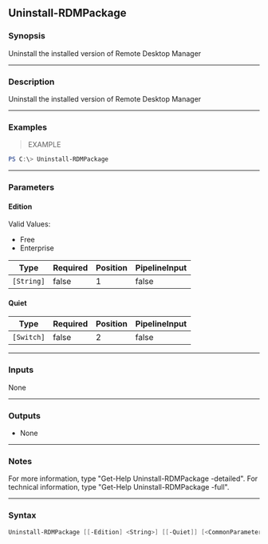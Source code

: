 Uninstall-RDMPackage
--------------------

### Synopsis
Uninstall the installed version of Remote Desktop Manager

---

### Description

Uninstall the installed version of Remote Desktop Manager

---

### Examples
> EXAMPLE

```PowerShell
PS C:\> Uninstall-RDMPackage
```

---

### Parameters
#### **Edition**

Valid Values:

* Free
* Enterprise

|Type      |Required|Position|PipelineInput|
|----------|--------|--------|-------------|
|`[String]`|false   |1       |false        |

#### **Quiet**

|Type      |Required|Position|PipelineInput|
|----------|--------|--------|-------------|
|`[Switch]`|false   |2       |false        |

---

### Inputs
None

---

### Outputs
* None

---

### Notes
For more information, type "Get-Help Uninstall-RDMPackage -detailed". For technical information, type "Get-Help Uninstall-RDMPackage -full".

---

### Syntax
```PowerShell
Uninstall-RDMPackage [[-Edition] <String>] [[-Quiet]] [<CommonParameters>]
```

